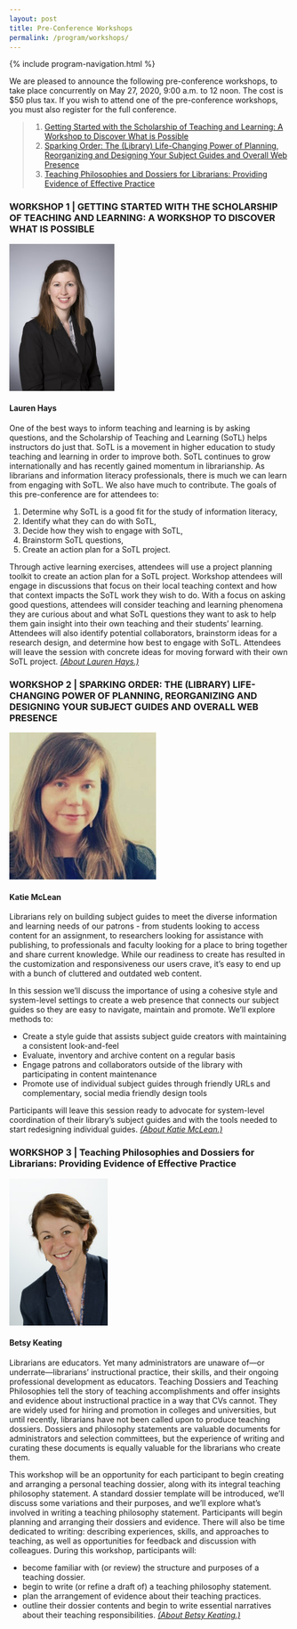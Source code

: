 ```yaml
---
layout: post
title: Pre-Conference Workshops
permalink: /program/workshops/
---
```


{% include program-navigation.html %}

We are pleased to announce the following pre-conference workshops, to take place concurrently on May 27, 2020, 9:00 a.m. to 12 noon. The cost is $50 plus tax. If you wish to attend one of the pre-conference workshops, you must also register for the full conference.  

> 1. [Getting Started with the Scholarship of Teaching and Learning: A Workshop to Discover What is Possible](/program/workshops#workshop-1)
> 2. [Sparking Order: The (Library) Life-Changing Power of Planning, Reorganizing and Designing Your Subject Guides and Overall Web Presence](/program/workshops#workshop-2)
> 3. [Teaching Philosophies and Dossiers for Librarians: Providing Evidence of Effective Practice](/program/workshops#workshop-3)

### <a name="workshop-1"></a>WORKSHOP 1 | GETTING STARTED WITH THE SCHOLARSHIP OF TEACHING AND LEARNING: A WORKSHOP TO DISCOVER WHAT IS POSSIBLE
![Lauren Hays](/assets/images/PCLaurenHays264.jpg "Lauren Hays")
#### Lauren Hays
One of the best ways to inform teaching and learning is by asking questions, and the Scholarship of Teaching and Learning (SoTL) helps instructors do just that. SoTL is a movement in higher education to study teaching and learning in order to improve both. SoTL continues to grow internationally and has recently gained momentum in librarianship. As librarians and information literacy professionals, there is much we can learn from engaging with SoTL. We also have much to contribute. The goals of this pre-conference are for attendees to:

1. Determine why SoTL is a good fit for the study of information literacy,
2. Identify what they can do with SoTL,
3. Decide how they wish to engage with SoTL,
4. Brainstorm SoTL questions,
5. Create an action plan for a SoTL project.  

Through active learning exercises, attendees will use a project planning toolkit to create an action plan for a SoTL project. Workshop attendees will engage in discussions that focus on their local teaching context and how that context impacts the SoTL work they wish to do. With a focus on asking good questions, attendees will consider teaching and learning phenomena they are curious about and what SoTL questions they want to ask to help them gain insight into their own teaching and their students’ learning. Attendees will also identify potential collaborators, brainstorm ideas for a research design, and determine how best to engage with SoTL. Attendees will leave the session with concrete ideas for moving forward with their own SoTL project. *[(About Lauren Hays.)](/program/speakers#workshop-1)*

### <a name="workshop-2"></a>WORKSHOP 2 | SPARKING ORDER: THE (LIBRARY) LIFE-CHANGING POWER OF PLANNING, REORGANIZING AND DESIGNING YOUR SUBJECT GUIDES AND OVERALL WEB PRESENCE  
![Katie McLean](/assets/images/PCkatie-mclean264.jpg "Katie McLean")
#### Katie McLean
Librarians rely on building subject guides to meet the diverse information and learning needs of our patrons - from students looking to access content for an assignment, to researchers looking for assistance with publishing, to professionals and faculty looking for a place to bring together and share current knowledge. While our readiness to create has resulted in the customization and responsiveness our users crave, it’s easy to end up with a bunch of cluttered and outdated web content.

In this session we’ll discuss the importance of using a cohesive style and system-level settings to create a web presence that connects our subject guides so they are easy to navigate, maintain and promote.  We’ll explore methods to:

- Create a style guide that assists subject guide creators with maintaining a consistent look-and-feel
- Evaluate, inventory and archive content on a regular basis
- Engage patrons and collaborators outside of the library with participating in content maintenance
- Promote use of individual subject guides through friendly URLs and complementary, social media friendly design tools

Participants will leave this session ready to advocate for system-level coordination of their library’s subject guides and with the tools needed to start redesigning individual guides. *[(About Katie McLean.)](/program/speakers#workshop-2)*

### <a name="workshop-3"></a>WORKSHOP 3 | Teaching Philosophies and Dossiers for Librarians: Providing Evidence of Effective Practice
![Betsy Keating](/assets/images/PCBetsyKeating264.jpg "Betsy Keating")
#### Betsy Keating  
Librarians are educators. Yet many administrators are unaware of—or underrate—librarians’ instructional practice, their skills, and their ongoing professional development as educators. Teaching Dossiers and Teaching Philosophies tell the story of teaching accomplishments and offer insights and evidence about instructional practice in a way that CVs cannot. They are widely used for hiring and promotion in colleges and universities, but until recently, librarians have not been called upon to produce teaching dossiers. Dossiers and philosophy statements are valuable documents for administrators and selection committees, but the experience of writing and curating these documents is equally valuable for the librarians who create them.

This workshop will be an opportunity for each participant to begin creating and arranging a personal teaching dossier, along with its integral teaching philosophy statement. A standard dossier template will be introduced, we’ll discuss some variations and their purposes, and we’ll explore what’s involved in writing a teaching philosophy statement. Participants will begin planning and arranging their dossiers and evidence. There will also be time dedicated to writing: describing experiences, skills, and approaches to teaching, as well as opportunities for feedback and discussion with colleagues. During this workshop, participants will:

- become familiar with (or review) the structure and purposes of a teaching dossier.
- begin to write (or refine a draft of) a teaching philosophy statement.
- plan the arrangement of evidence about their teaching practices.
- outline their dossier contents and begin to write essential narratives about their teaching responsibilities. *[(About Betsy Keating.)](/program/speakers#workshop-3)*
